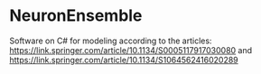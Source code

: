 # NeuronEnsemble
Software on C# for modeling according to the articles: https://link.springer.com/article/10.1134/S0005117917030080 and https://link.springer.com/article/10.1134/S1064562416020289
